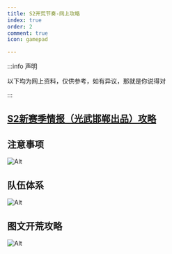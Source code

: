 ```yaml
---
title: S2开荒节奏-网上攻略
index: true
order: 2
comment: true
icon: gamepad

---
```


:::info 声明 

以下均为网上资料，仅供参考，如有异议，那就是你说得对

:::

##  <a href="https://docs.qq.com/sheet/DY2JSbmhOcFlhb0tC?tab=clpx7v">S2新赛季情报（光武邯郸出品）攻略</a>

## 注意事项

![Alt](/base/公告.jpg "公告")

## 队伍体系

![Alt](/base/队伍1.jpg "队伍1")



## 图文开荒攻略

![Alt](/base/攻略.jpg "图文攻略")


